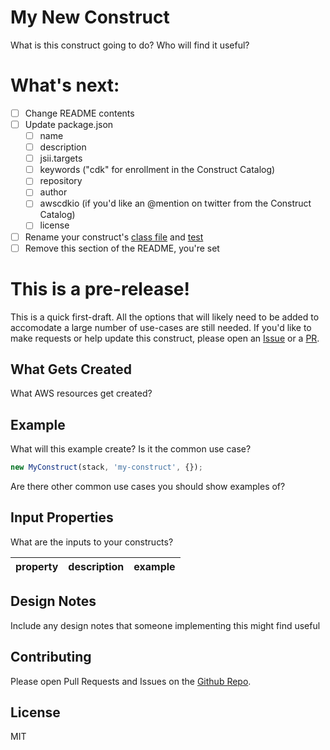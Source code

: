 # My New Construct

What is this construct going to do? Who will find it useful?

# What's next:

- [ ] Change README contents
- [ ] Update package.json
  - [ ] name
  - [ ] description
  - [ ] jsii.targets
  - [ ] keywords ("cdk" for enrollment in the Construct Catalog)
  - [ ] repository
  - [ ] author
  - [ ] awscdkio (if you'd like an @mention on twitter from the Construct Catalog)
  - [ ] license
- [ ] Rename your construct's [class file](./lib/my_construct.ts) and [test](test/my_construct.test.ts) 
- [ ] Remove this section of the README, you're set

# This is a pre-release!

This is a quick first-draft. All the options that will likely need to be added to accomodate a large
number of use-cases are still needed. If you'd like to make requests or help update this construct, please
open an [Issue](https://github.com/mbonig/cicd-spa-website/issues) or a [PR](https://github.com/mbonig/cicd-spa-website/pulls).


## What Gets Created

What AWS resources get created?

## Example

What will this example create? Is it the common use case? 

```typescript
new MyConstruct(stack, 'my-construct', {});
```

Are there other common use cases you should show examples of?

## Input Properties

What are the inputs to your constructs?

|property|description|example
|---|---|---

## Design Notes

Include any design notes that someone implementing this might find useful

## Contributing

Please open Pull Requests and Issues on the [Github Repo]().

## License

MIT

